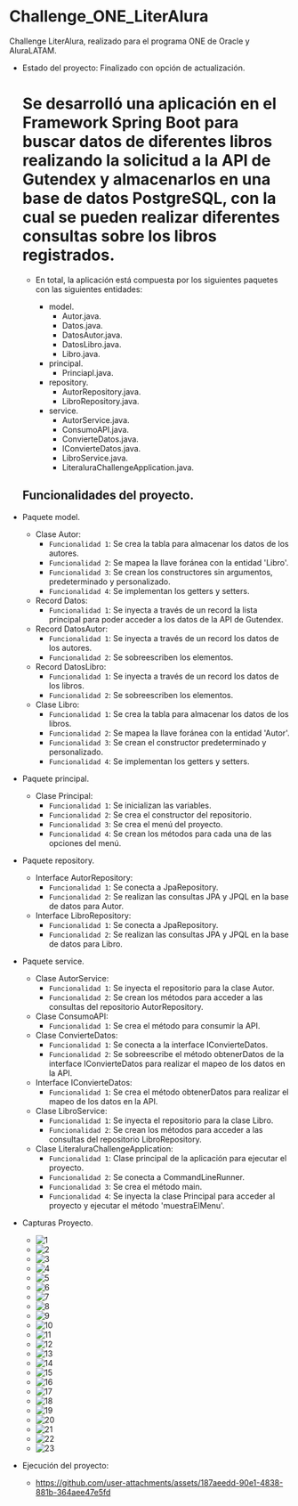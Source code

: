 # Challenge_ONE_LiterAlura
Challenge LiterAlura, realizado para el programa ONE de Oracle y AluraLATAM.

- Estado del proyecto: Finalizado con opción de actualización.
  # Se desarrolló una aplicación en el Framework Spring Boot para buscar datos de diferentes libros realizando la solicitud a la API de Gutendex y almacenarlos en una base de datos PostgreSQL, con la cual se pueden realizar diferentes consultas sobre los libros registrados.
  - En total, la aplicación está compuesta por los siguientes paquetes con las siguientes entidades:

    - model.
      - Autor.java.
      - Datos.java.
      - DatosAutor.java.
      - DatosLibro.java.
      - Libro.java.
    - principal.
      - Princiapl.java.
    - repository.
      - AutorRepository.java.
      - LibroRepository.java.
    - service.
      - AutorService.java.
      - ConsumoAPI.java.
      - ConvierteDatos.java.
      - IConvierteDatos.java.
      - LibroService.java.
      - LiteraluraChallengeApplication.java.

  ## Funcionalidades del proyecto.

- Paquete model.
  - Clase Autor:
    - `Funcionalidad 1`: Se crea la tabla para almacenar los datos de los autores.
    - `Funcionalidad 2`: Se mapea la llave foránea con la entidad 'Libro'.
    - `Funcionalidad 3`: Se crean los constructores sin argumentos, predeterminado y personalizado.
    - `Funcionalidad 4`: Se implementan los getters y setters.
  - Record Datos:
    - `Funcionalidad 1`: Se inyecta a través de un record la lista principal para poder acceder a los datos de la API de Gutendex.
  - Record DatosAutor:
    - `Funcionalidad 1`: Se inyecta a través de un record los datos de los autores.
    - `Funcionalidad 2`: Se sobreescriben los elementos.
  - Record DatosLibro:
    - `Funcionalidad 1`: Se inyecta a través de un record los datos de los libros.
    - `Funcionalidad 2`: Se sobreescriben los elementos.
  - Clase Libro:
    - `Funcionalidad 1`: Se crea la tabla para almacenar los datos de los libros.
    - `Funcionalidad 2`: Se mapea la llave foránea con la entidad 'Autor'.
    - `Funcionalidad 3`: Se crean el constructor predeterminado y personalizado.
    - `Funcionalidad 4`: Se implementan los getters y setters.
- Paquete principal.
  - Clase Principal:
    - `Funcionalidad 1`: Se inicializan las variables.
    - `Funcionalidad 2`: Se crea el constructor del repositorio.
    - `Funcionalidad 3`: Se crea el menú del proyecto.
    - `Funcionalidad 4`: Se crean los métodos para cada una de las opciones del menú.
- Paquete repository.
  - Interface AutorRepository:
    - `Funcionalidad 1`: Se conecta a JpaRepository.
    - `Funcionalidad 2`: Se realizan las consultas JPA y JPQL en la base de datos para Autor.
  - Interface LibroRepository:
    - `Funcionalidad 1`: Se conecta a JpaRepository.
    - `Funcionalidad 2`: Se realizan las consultas JPA y JPQL en la base de datos para Libro.
- Paquete service.
  - Clase AutorService:
    - `Funcionalidad 1`: Se inyecta el repositorio para la clase Autor.
    - `Funcionalidad 2`: Se crean los métodos para acceder a las consultas del repositorio AutorRepository.
  - Clase ConsumoAPI:
    - `Funcionalidad 1`: Se crea el método para consumir la API.
  - Clase ConvierteDatos:
    - `Funcionalidad 1`: Se conecta a la interface IConvierteDatos.
    - `Funcionalidad 2`: Se sobreescribe el método obtenerDatos de la interface IConvierteDatos para realizar el mapeo de los datos en la API.
  - Interface IConvierteDatos:
    - `Funcionalidad 1`: Se crea el método obtenerDatos para realizar el mapeo de los datos en la API.
  - Clase LibroService:
    - `Funcionalidad 1`: Se inyecta el repositorio para la clase Libro.
    - `Funcionalidad 2`: Se crean los métodos para acceder a las consultas del repositorio LibroRepository.
  - Clase LiteraluraChallengeApplication:
    - `Funcionalidad 1`: Clase principal de la aplicación para ejecutar el proyecto.
    - `Funcionalidad 2`: Se conecta a CommandLineRunner.
    - `Funcionalidad 3`: Se crea el método main.
    - `Funcionalidad 4`: Se inyecta la clase Principal para acceder al proyecto y ejecutar el método 'muestraElMenu'.
- Capturas Proyecto.
  - ![1](https://github.com/user-attachments/assets/f1206655-dbd4-4a01-82b5-488697fa4721)
  - ![2](https://github.com/user-attachments/assets/edf43afe-36b5-433c-9de9-67e369e03cc3)
  - ![3](https://github.com/user-attachments/assets/aedc54d4-3a8d-49b1-ac84-d9fe7132bacc)
  - ![4](https://github.com/user-attachments/assets/dadeb051-9d12-4553-aa96-fba90b20c6d5)
  - ![5](https://github.com/user-attachments/assets/da0e79ab-2082-4fd9-a1bf-3f88f841c3c3)
  - ![6](https://github.com/user-attachments/assets/fed58525-fe7c-477e-a7c0-3492aae207f0)
  - ![7](https://github.com/user-attachments/assets/39415fa0-71ca-44dd-bdc7-03d1f008e446)
  - ![8](https://github.com/user-attachments/assets/e45968b9-20f0-4480-ace1-923062544e7c)
  - ![9](https://github.com/user-attachments/assets/7e13e111-5ff6-44c3-bd2c-e3d8c0464ea7)
  - ![10](https://github.com/user-attachments/assets/d15617c1-5f43-4c50-85b4-51127dbe8b3d)
  - ![11](https://github.com/user-attachments/assets/e1bf1bd7-ab97-473a-937a-a12ba8b3acc2)
  - ![12](https://github.com/user-attachments/assets/eede4af0-f043-4542-bef6-2e00130b48b8)
  - ![13](https://github.com/user-attachments/assets/22f1b534-0c21-47ef-bd72-792d34009427)
  - ![14](https://github.com/user-attachments/assets/05dc3f37-9e67-44e4-958e-073149c73ab3)
  - ![15](https://github.com/user-attachments/assets/73186cc0-e910-4313-831e-10e163f4f4d1)
  - ![16](https://github.com/user-attachments/assets/bbc66c00-6dd7-40dc-a8d0-53673f9a4166)
  - ![17](https://github.com/user-attachments/assets/1330f1ec-bc3f-4b57-a337-cc411d8665c6)
  - ![18](https://github.com/user-attachments/assets/d92c6066-60e9-44c8-9052-2cfc7cef47b1)
  - ![19](https://github.com/user-attachments/assets/09896413-2783-4b88-8ad7-5199b3b9932f)
  - ![20](https://github.com/user-attachments/assets/ca44e98e-768f-4ed1-af9b-9cebe9ebeb93)
  - ![21](https://github.com/user-attachments/assets/ae5f2a71-20f3-4b0b-bab6-ac0f3af1a8bf)
  - ![22](https://github.com/user-attachments/assets/9d9cd097-fa24-46a2-ba0a-823cba49149a)
  - ![23](https://github.com/user-attachments/assets/3d8a71d2-606e-43a3-b11e-9f375c0df6e7)
- Ejecución del proyecto:
  - https://github.com/user-attachments/assets/187aeedd-90e1-4838-881b-364aee47e5fd


